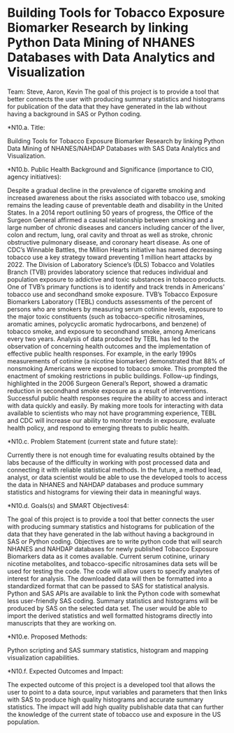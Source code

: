 # Building Tools for Tobacco Exposure Biomarker Research by linking Python Data Mining of NHANES Databases with Data Analytics and Visualization
Team: Steve, Aaron, Kevin
The goal of this project is to provide a tool that better connects the user with producing summary statistics and histograms for publication of the data that they have generated in the lab without having a background in SAS or Python coding.

*N10.a. Title:  

Building Tools for Tobacco Exposure Biomarker Research by linking Python Data Mining of NHANES/NAHDAP Databases with SAS Data Analytics and Visualization. 

 

*N10.b. Public Health Background and Significance (importance to CIO, agency initiatives): 

Despite a gradual decline in the prevalence of cigarette smoking and increased awareness about the risks associated with tobacco use, smoking remains the leading cause of preventable death and disability in the United States.  In a 2014 report outlining 50 years of progress, the Office of the Surgeon General affirmed a causal relationship between smoking and a large number of chronic diseases and cancers including cancer of the liver, colon and rectum, lung, oral cavity and throat as well as stroke, chronic obstructive pulmonary disease, and coronary heart disease.  As one of CDC’s Winnable Battles, the Million Hearts initiative has named decreasing tobacco use a key strategy toward preventing 1 million heart attacks by 2022. The Division of Laboratory Science’s (DLS) Tobacco and Volatiles Branch (TVB) provides laboratory science that reduces individual and population exposure to addictive and toxic substances in tobacco products. One of TVB’s primary functions is to identify and track trends in Americans’ tobacco use and secondhand smoke exposure.  TVB’s Tobacco Exposure Biomarkers Laboratory (TEBL) conducts assessments of the percent of persons who are smokers by measuring serum cotinine levels, exposure to the major toxic constituents (such as tobacco-specific nitrosamines, aromatic amines, polycyclic aromatic hydrocarbons, and benzene) of tobacco smoke, and exposure to secondhand smoke, among Americans every two years.  Analysis of data produced by TEBL has led to the observation of concerning health outcomes and the implementation of effective public health responses.  For example, in the early 1990s measurements of cotinine (a nicotine biomarker) demonstrated that 88% of nonsmoking Americans were exposed to tobacco smoke.  This prompted the enactment of smoking restrictions in public buildings. Follow-up findings, highlighted in the 2006 Surgeon General’s Report, showed a dramatic reduction in secondhand smoke exposure as a result of interventions. Successful public health responses require the ability to access and interact with data quickly and easily.  By making more tools for interacting with data available to scientists who may not have programming experience, TEBL and CDC will increase our ability to monitor trends in exposure, evaluate health policy, and respond to emerging threats to public health. 

 

*N10.c. Problem Statement (current state and future state): 

Currently there is not enough time for evaluating results obtained by the labs because of the difficulty in working with post processed data and connecting it with reliable statistical methods. In the future, a method lead, analyst, or data scientist would be able to use the developed tools to access the data in NHANES and NAHDAP databases and produce summary statistics and histograms for viewing their data in meaningful ways. 

 

*N10.d. Goals(s) and SMART Objectives4: 

The goal of this project is to provide a tool that better connects the user with producing summary statistics and histograms for publication of the data that they have generated in the lab without having a background in SAS or Python coding. Objectives are to write python code that will search NHANES and NAHDAP databases for newly published Tobacco Exposure Biomarkers data as it comes available. Current serum cotinine, urinary nicotine metabolites, and tobacco-specific nitrosamines data sets will be used for testing the code. The code will allow users to specify analytes of interest for analysis. The downloaded data will then be formatted into a standardized format that can be passed to SAS for statistical analysis. Python and SAS APIs are available to link the Python code with somewhat less user-friendly SAS coding. Summary statistics and histograms will be produced by SAS on the selected data set. The user would be able to import the derived statistics and well formatted histograms directly into manuscripts that they are working on. 

 

*N10.e. Proposed Methods: 

Python scripting and SAS summary statistics, histogram and mapping visualization capabilities. 

 

*N10.f. Expected Outcomes and Impact: 

The expected outcome of this project is a developed tool that allows the user to point to a data source, input variables and parameters that then links with SAS to produce high quality histograms and accurate summary statistics. The impact will add high quality publishable data that can further the knowledge of the current state of tobacco use and exposure in the US population. 